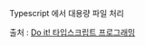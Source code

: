 Typescript 에서 대용량 파일 처리

출처 : [Do it! 타입스크립트 프로그래밍](https://books.google.co.kr/books?id=8cjTDwAAQBAJ&pg=PA364&lpg=PA364&dq=ts+%EB%8C%80%EC%9A%A9%EB%9F%89+%ED%8C%8C%EC%9D%BC+%EC%B2%98%EB%A6%AC&source=bl&ots=brvhRQoLIU&sig=ACfU3U0mlVkAAZrQwpX_tstNhr2QHdnPWQ&hl=ko&sa=X&ved=2ahUKEwj5qu21gqyAAxV0nFYBHYI9C7YQ6AF6BAgcEAM#v=onepage&q=ts%20%EB%8C%80%EC%9A%A9%EB%9F%89%20%ED%8C%8C%EC%9D%BC%20%EC%B2%98%EB%A6%AC&f=false)
